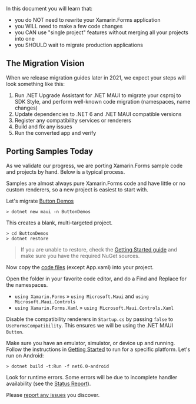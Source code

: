 In this document you will learn that:

* you do NOT need to rewrite your Xamarin.Forms application
* you WILL need to make a few code changes
* you CAN use "single project" features without merging all your projects into one
* you SHOULD wait to migrate production applications

## The Migration Vision

When we release migration guides later in 2021, we expect your steps will look something like this:

1. Run .NET Upgrade Assistant for .NET MAUI to migrate your csproj to SDK Style, and perform well-known code migration (namespaces, name changes)
2. Update dependencies to .NET 6 and .NET MAUI compatible versions
3. Register any compatibility services or renderers
4. Build and fix any issues
5. Run the converted app and verify

## Porting Samples Today

As we validate our progress, we are porting Xamarin.Forms sample code and projects by hand. Below is a typical process.

Samples are almost always pure Xamarin.Forms code and have little or no custom renderers, so a new project is easiest to start with.

Let's migrate [Button Demos](https://github.com/xamarin/xamarin-forms-samples/tree/master/UserInterface/ButtonDemos)

```console
> dotnet new maui -n ButtonDemos
```

This creates a blank, multi-targeted project.

```console
> cd ButtonDemos
> dotnet restore
```

> If you are unable to restore, check the [Getting Started guide]() and make sure you have the required NuGet sources.

Now copy the [code files](https://github.com/xamarin/xamarin-forms-samples/tree/master/UserInterface/ButtonDemos/ButtonDemos/ButtonDemos) (except App.xaml) into your project.

Open the folder in your favorite code editor, and do a Find and Replace for the namespaces.

* `using Xamarin.Forms` &raquo; `using Microsoft.Maui` and `using Microsoft.Maui.Controls`
* `using Xamarin.Forms.Xaml` &raquo; `using Microsoft.Maui.Controls.Xaml`

Disable the compatibility renderers in `Startup.cs` by passing `false` to `UseFormsCompatibility`. This ensures we will be using the .NET MAUI `Button`.

Make sure you have an emulator, simulator, or device up and running. Follow the instructions in [Getting Started](https://github.com/dotnet/maui/wiki/Getting-Started) to run for a specific platform. Let's run on Android:

```console
> dotnet build -t:Run -f net6.0-android
```

Look for runtime errors. Some errors will be due to incomplete handler availability (see the [Status Report](https://github.com/dotnet/maui/wiki/Status)).

Please [report any issues](https://github.com/dotnet/maui/issues/new/choose) you discover.
 